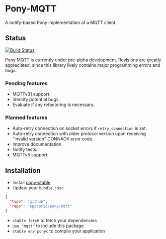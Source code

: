 # Pony-MQTT

A notify-based Pony implementation of a MQTT client.

## Status

[![Build Status](https://travis-ci.org/EpicEric/pony-mqtt.svg?branch=master)](https://travis-ci.org/EpicEric/pony-mqtt)

Pony MQTT is currently under pre-alpha development. Revisions are greatly appreciated, since this library likely contains major programming errors and bugs.

### Pending features

* MQTTv31 support.
* Identify potential bugs.
* Evaluate if any refactoring is necessary.

### Planned features

* Auto-retry connection on socket errors if `retry_connection` is set.
* Auto-retry connection with older protocol version upon receiving "invalid version" CONNACK error code.
* Improve documentation.
* Notify tests.
* MQTTv5 support.

## Installation

* Install [pony-stable](https://github.com/ponylang/pony-stable)
* Update your `bundle.json`

```json
{ 
  "type": "github",
  "repo": "epiceric/pony-mqtt"
}
```

* `stable fetch` to fetch your dependencies
* `use "mqtt"` to include this package
* `stable env ponyc` to compile your application
